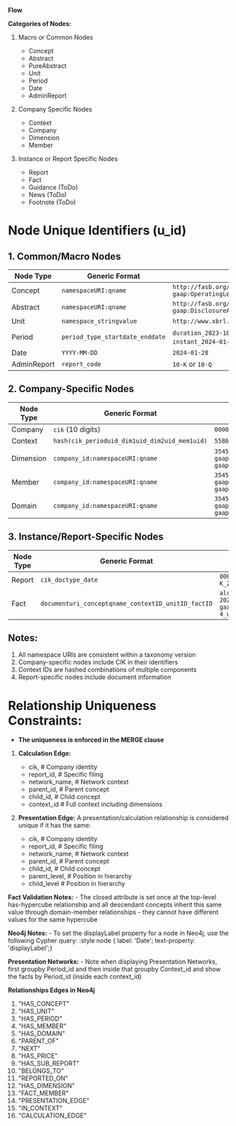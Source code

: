 

**Flow**


**Categories of Nodes:**
1. Macro or Common Nodes
    - Concept
    - Abstract
    - PureAbstract
    - Unit
    - Period
    - Date
    - AdminReport
    
2. Company Specific Nodes
    - Context 
    - Company
    - Dimension
    - Member
    
3. Instance or Report Specific Nodes
    - Report
    - Fact
    - Guidance (ToDo)
    - News (ToDo)
    - Footnote (ToDo)



# Node Unique Identifiers (u_id)

## 1. Common/Macro Nodes
| Node Type    | Generic Format                  | Example                                                     |
|-------------|--------------------------------|---------------------------------------------------------------|
| Concept     | `namespaceURI:qname`           | `http://fasb.org/us-gaap/2023:us-gaap:OperatingLeasePayments` |
| Abstract    | `namespaceURI:qname`           | `http://fasb.org/us-gaap/2023:us-gaap:DisclosureAbstract`     |
| Unit        | `namespace_stringvalue`        | `http://www.xbrl.org/2003/iso4217_iso4217:USD`                |
| Period      | `period_type_startdate_enddate`| `duration_2023-10-01_2024-10-01` or `instant_2024-01-28` or forever    
| Date        | `YYYY-MM-DD`                   | `2024-01-28`                                                  |
| AdminReport | `report_code`                  | `10-K` or `10-Q`                                              |

## 2. Company-Specific Nodes
| Node Type  | Generic Format                                   | Example                                                             |
|------------|--------------------------------------------------|---------------------------------------------------------------------|
| Company    | `cik` (10 digits)                                | `0000003545`                                                        |
| Context    | `hash(cik_perioduid_dim1uid_dim2uid_mem1uid)`    | `558673591988726742`                                                |
| Dimension  | `company_id:namespaceURI:qname`                  | `3545:http://fasb.org/us-gaap/2023:us-gaap:SubsequentEventTypeAxis` |
| Member     | `company_id:namespaceURI:qname`                  | `3545:http://fasb.org/us-gaap/2023:us-gaap:OperatingSegmentsMember` |
| Domain     | `company_id:namespaceURI:qname`                  | `3545:http://fasb.org/us-gaap/2023:us-gaap:SubsequentEventTypeDomain` |

## 3. Instance/Report-Specific Nodes
| Node Type  | Generic Format                                | Example                                                    |
|------------|----------------------------------------------|-------------------------------------------------------------|
| Report     | `cik_doctype_date`                           | `0000003545_10-K_2024-01-28`                                |
| Fact       | `documenturi_conceptqname_contextID_unitID_factID` | `alco-20240930.htm_us-gaap:CommonStock_c-4_usd_f-90`  |

## Notes:
1. All namespace URIs are consistent within a taxonomy version
2. Company-specific nodes include CIK in their identifiers
3. Context IDs are hashed combinations of multiple components
4. Report-specific nodes include document information


# Relationship Uniqueness Constraints:
- **The uniqueness is enforced in the MERGE clause** 

1. **Calculation Edge:** 
    - cik,                # Company identity
    - report_id,          # Specific filing
    - network_name,       # Network context
    - parent_id,          # Parent concept
    - child_id,           # Child concept
    - context_id          # Full context including dimensions

2. **Presentation Edge:** A presentation/calculation relationship is considered unique if it has the same:
    - cik,                # Company identity
    - report_id,          # Specific filing
    - network_name,       # Network context
    - parent_id,          # Parent concept
    - child_id,           # Child concept
    - parent_level,       # Position in hierarchy
    - child_level         # Position in hierarchy



**Fact Validation Notes:**
    - The closed attribute is set once at the top-level has-hypercube relationship and all descendant concepts inherit this same value through domain-member relationships - they cannot have different values for the same hypercube


**Neo4j Notes:**
    - To set the displayLabel property for a node in Neo4j, use the following Cypher query:
      :style node { label: 'Date'; text-property: 'displayLabel';}


**Presentation Networks:**
    - Note when displaying Presentation Networks, first groupby Period_id and then inside that groupby Context_id and show the facts by Period_id (inside each context_id)


**Relationships Edges in Neo4j**
1. "HAS_CONCEPT"
2. "HAS_UNIT"
3. "HAS_PERIOD"
4. "HAS_MEMBER"
5. "HAS_DOMAIN"
6. "PARENT_OF"
7. "NEXT"
8. "HAS_PRICE"
9. "HAS_SUB_REPORT"
10. "BELONGS_TO"
11.  "REPORTED_ON"
12. "HAS_DIMENSION"
13. "FACT_MEMBER"
14. "PRESENTATION_EDGE"
15. "IN_CONTEXT"
16. "CALCULATION_EDGE"